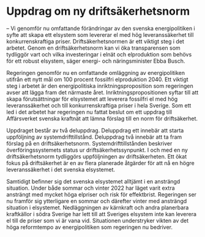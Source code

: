 # Uppdrag om ny driftsäkerhetsnorm

– Vi genomför nu omfattande förändringar av den svenska energipolitiken i syfte att skapa ett elsystem som levererar el med hög leveranssäkerhet till konkurrenskraftiga priser. Driftsäkerhetsnormen är ett viktigt steg i det arbetet. Genom en driftsäkerhetsnorm kan vi öka transparensen som tydliggör vart och vilka investeringar i elnät och elproduktion som behövs för ett robust elsystem, säger energi\- och näringsminister Ebba Busch.

Regeringen genomför nu en omfattande omläggning av energipolitiken utifrån ett nytt mål om 100 procent fossilfri elproduktion 2040\. Ett viktigt steg i arbetet är den energipolitiska inriktningsproposition som regeringen avser att lägga fram det närmaste året. Inriktningspropositionen syftar till att skapa förutsättningar för elsystemet att leverera fossilfri el med hög leveranssäkerhet och till konkurrenskraftiga priser i hela Sverige. Som ett led i det arbetet har regeringen nu fattat beslut om ett uppdrag till Affärsverket svenska kraftnät att lämna förslag till en norm för driftsäkerhet.

Uppdraget består av två deluppdrag. Deluppdrag ett innebär att starta uppföljning av systemdrifttillstånd. Deluppdrag två innebär att ta fram förslag på en driftsäkerhetsnorm. Systemdrifttillstånden beskriver överföringssystemets status ur driftsäkerhetssynpunkt. I och med en ny driftsäkerhetsnorm tydliggörs uppföljningen av driftsäkerheten. Ett ökat fokus på driftsäkerhet är en av flera planerade åtgärder för att nå en högre leveranssäkerhet i det svenska elsystemet.

Samtidigt befinner sig det svenska elsystemet alltjämt i en ansträngd situation. Under både sommar och vinter 2022 har läget varit extra ansträngt med mycket höga elpriser och risk för effektbrist. Regeringen ser nu framför sig ytterligare en sommar och därefter vinter med ansträngd situation i elsystemet. Nedläggningen av kärnkraft och andra planerbara kraftkällor i södra Sverige har lett till att Sveriges elsystem inte kan leverera el till de priser som vi är vana vid. Situationen understryker vikten av det höga reformtempo av energipolitiken som regeringen nu bedriver.

